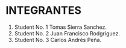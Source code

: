 # INTEGRANTES
<!-- aqui van los nombres de los integrantes -->

1. Student No. 1 Tomas Sierra Sanchez.
1. Student No. 2 Juan Francisco Rodgriguez.
1. Student No. 3 Carlos Andrés Peña.
